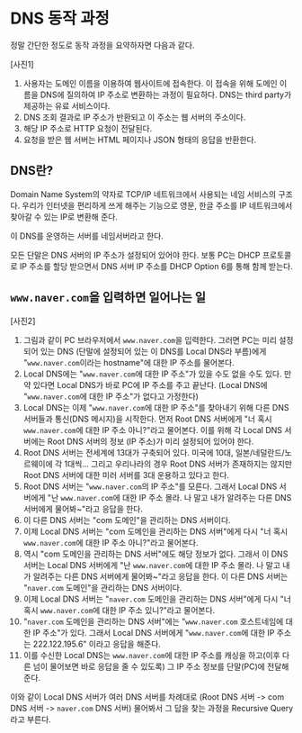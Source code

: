 # DNS 동작 과정
정말 간단한 정도로 동작 과정을 요약하자면 다음과 같다.

[사진1]

1. 사용자는 도메인 이름을 이용하여 웹사이트에 접속한다. 이 접속을 위해 도메인 이름을 DNS에 질의하여 IP 주소로 변환하는 과정이 필요하다. DNS는 third party가 제공하는 유료 서비스이다.
2. DNS 조회 결과로 IP 주소가 반환되고 이 주소는 웹 서버의 주소이다.
3. 해당 IP 주소로 HTTP 요청이 전달된다.
4. 요청을 받은 웹 서버는 HTML 페이지나 JSON 형태의 응답을 반환한다.

## DNS란?
Domain Name System의 약자로 TCP/IP 네트워크에서 사용되는 네임 서비스의 구조다. 우리가 인터넷을 편리하게 쓰게 해주는 기능으로 영문, 한글 주소를 IP 네트워크에서 찾아갈 수 있는 IP로 변환해 준다.

이 DNS를 운영하는 서버를 네임서버라고 한다.

모든 단말은 DNS 서버의 IP 주소가 설정되어 있어야 한다. 보통 PC는 DHCP 프로토콜로 IP 주소를 할당 받으면서 DNS 서버 IP 주소를 DHCP Option 6를 통해 함께 받는다.

## `www.naver.com`을 입력하면 일어나는 일
[사진2]

1. 그림과 같이 PC 브라우저에서 `www.naver.com`을 입력한다. 그러면 PC는 미리 설정되어 있는 DNS (단말에 설정되어 있는 이 DNS를 Local DNS라 부름)에게 "`www.naver.com`이라는 hostname"에 대한 IP 주소를 물어본다.
2. Local DNS에는 "`www.naver.com`에 대한 IP 주소"가 있을 수도 없을 수도 있다. 만약 있다면 Local DNS가 바로 PC에 IP 주소를 주고 끝난다. (Local DNS에 "`www.naver.com`에 대한 IP 주소"가 없다고 가정한다)
3. Local DNS는 이제 "`www.naver.com`에 대한 IP 주소"를 찾아내기 위해 다른 DNS 서버들과 통신(DNS 메시지)을 시작한다. 먼저 Root DNS 서버에게 "너 혹시 `www.naver.com`에 대한 IP 주소 아니?"라고 물어본다. 이를 위해 각 Local DNS 서버에는 Root DNS 서버의 정보 (IP 주소)가 미리 설정되어 있어야 한다.
4. Root DNS 서버는 전세계에 13대가 구축되어 있다. 미국에 10대, 일본/네덜란드/노르웨이에 각 1대씩... 그리고 우리나라의 경우 Root DNS 서버가 존재하지는 않지만 Root DNS 서버에 대한 미러 서버를 3대 운용하고 있다고 한다.
5. Root DNS 서버는 "`www.naver.com`의 IP 주소"를 모른다. 그래서 Local DNS 서버에게 "난 `www.naver.com`에 대한 IP 주소 몰라. 나 말고 내가 알려주는 다른 DNS 서버에게 물어봐~"라고 응답을 한다.
6. 이 다른 DNS 서버는 "com 도메인"을 관리하는 DNS 서버이다.
7. 이제 Local DNS 서버는 "com 도메인을 관리하는 DNS 서버"에게 다시 "너 혹시 `www.naver.com`에 대한 IP 주소 아니?"라고 물어본다.
8. 역시 "com 도메인을 관리하는 DNS 서버"에도 해당 정보가 없다. 그래서 이 DNS 서버는 Local DNS 서버에게 "난 `www.naver.com`에 대한 IP 주소 몰라. 나 말고 내가 알려주는 다른 DNS 서버에게 물어봐~"라고 응답을 한다. 이 다른 DNS 서버는 "`naver.com` 도메인"을 관리하는 DNS 서버이다.
9. 이제 Local DNS 서버는 "`naver.com` 도메인을 관리하는 DNS 서버"에게 다시 "너 혹시 `www.naver.com`에 대한 IP 주소 있니?"라고 물어본다.
10. "`naver.com` 도메인을 관리하는 DNS 서버"에는 "`www.naver.com` 호스트네임에 대한 IP 주소"가 있다. 그래서 Local DNS 서버에게 "`www.naver.com`에 대한 IP 주소는 222.122.195.6" 이라고 응답을 해준다.
11. 이를 수신한 Local DNS는 `www.naver.com`에 대한 IP 주소를 캐싱을 하고(이후 다른 넘이 물어보면 바로 응답을 줄 수 있도록) 그 IP 주소 정보를 단말(PC)에 전달해 준다.

이와 같이 Local DNS 서버가 여러 DNS 서버를 차례대로 (Root DNS 서버 -> com DNS 서버 -> `naver.com` DNS 서버) 물어봐서 그 답을 찾는 과정을 Recursive Query라고 부른다.
